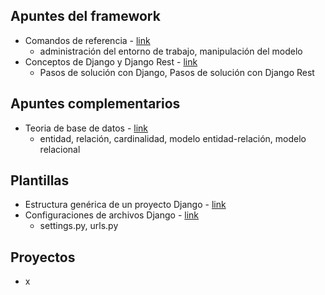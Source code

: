 ## Apuntes del framework

- Comandos de referencia - [link](https://github.com/diegoaaron/repositorio/blob/main/django/apuntes/django_resume_00.md#comandos-de-referencia)
  - administración del entorno de trabajo, manipulación del modelo
- Conceptos de Django y Django Rest  - [link](https://github.com/diegoaaron/repositorio/blob/main/django/apuntes/django_resume_01.md#conceptos-de-django-y-django-rest)
  - Pasos de solución con Django, Pasos de solución con Django Rest

## Apuntes complementarios

- Teoria de base de datos - [link](https://github.com/diegoaaron/repositorio/blob/main/django/apuntes/django_resume_100.md#teoria-de-base-de-datos)
  - entidad, relación, cardinalidad, modelo entidad-relación, modelo relacional

## Plantillas

- Estructura genérica de un proyecto Django - [link](https://github.com/diegoaaron/repositorio/blob/main/django/plantillas/django_project_template.md#estructura-gen%C3%A9rica-de-un-proyecto-django)
- Configuraciones de archivos Django - [link](#)
  - settings.py, urls.py

## Proyectos

- x